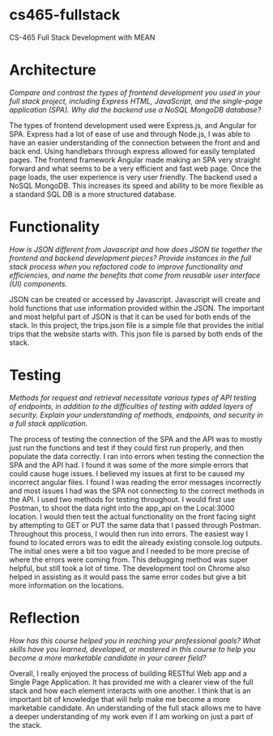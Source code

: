 # cs465-fullstack
CS-465 Full Stack Development with MEAN
# Architecture
*Compare and contrast the types of frontend development you used in your full stack project, including Express HTML, JavaScript, and the single-page application (SPA).
Why did the backend use a NoSQL MongoDB database?*

  The types of frontend development used were Express.js, and Angular for SPA. Express had a lot of ease of use and through Node.js, I was able to have an easier understanding of the connection between the front and and back end. Using handlebars through express allowed for easily templated pages. 
  The frontend framework Angular made making an SPA very straight forward and what seems to be a very efficient and fast web page. Once the page loads, the user experience is very user friendly. 
  The backend used a NoSQL MongoDB. This increases its speed and ability to be more flexible as a standard SQL DB is a more structured database. 

# Functionality
*How is JSON different from Javascript and how does JSON tie together the frontend and backend development pieces?
Provide instances in the full stack process when you refactored code to improve functionality and efficiencies, and name the benefits that come from reusable user interface (UI) components.*
  
  JSON can be created or accessed by Javascript. Javascript will create and hold functions that use information provided within the JSON. The important and most helpful part of JSON is that it can be used for both ends of the stack. 
  In this project, the trips.json file is a simple file that provides the initial trips that the website starts with. This json file is parsed by both ends of the stack. 

# Testing
*Methods for request and retrieval necessitate various types of API testing of endpoints, in addition to the difficulties of testing with added layers of security. Explain your understanding of methods, endpoints, and security in a full stack application.*

  The process of testing the connection of the SPA and the API was to mostly just run the functions and test if they could first run properly, and then populate the data correctly. I ran into errors when testing the connection the SPA and the API had. I found it was some of the more simple errors that could cause huge issues. I believed my issues at first to be caused my incorrect angular files. I found I was reading the error messages incorrectly and most issues I had was the SPA not connecting to the correct methods in the API. I used two methods for testing throughout. I would first use Postman, to shoot the data right into the app_api on the Local:3000 location. I would then test the actual functionality on the front facing sight by attempting to GET or PUT the same data that I passed through Postman. Throughout this process, I would then run into errors. The easiest way I found to located errors was to edit the already existing console.log outputs. The initial ones were a bit too vague and I needed to be more precise of where the errors were coming from. This debugging method was super helpful, but still took a lot of time. The development tool on Chrome also helped in assisting as it would pass the same error codes but give a bit more information on the locations. 

# Reflection
*How has this course helped you in reaching your professional goals? What skills have you learned, developed, or mastered in this course to help you become a more marketable candidate in your career field?*

  Overall, I really enjoyed the process of building RESTful Web app and a Single Page Application. It has provided me with a clearer view of the full stack and how each element interacts with one another. I think that is an important bit of knowledge that will help make me become a more marketable candidate. An understanding of the full stack allows me to have a deeper understanding of my work even if I am working on just a part of the stack. 
